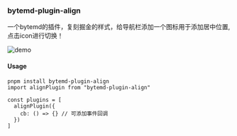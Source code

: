 ### bytemd-plugin-align

一个bytemd的插件，复刻掘金的样式，给导航栏添加一个图标用于添加居中位置,点击icon进行切换！

![demo](https://file.mmmss.com/i/2024/09/03/417866.png)

#### Usage

```shell
pnpm install bytemd-plugin-align
import alignPlugin from "bytemd-plugin-align"

const plugins = [
  alignPlugin({
    cb: () => {} // 可添加事件回调
  })
]
```

